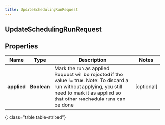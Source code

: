 ```yaml
---
title: UpdateSchedulingRunRequest
---
```

## UpdateSchedulingRunRequest


## Properties

| Name | Type | Description | Notes |
| ------------ | ------------- | ------------- | ------------- |
| **applied** | **Boolean** | Mark the run as applied.  Request will be rejected if the value != true. Note: To discard a run without applying, you still need to mark it as applied so that other reschedule runs can be done |  [optional] |
{: class="table table-striped"}



